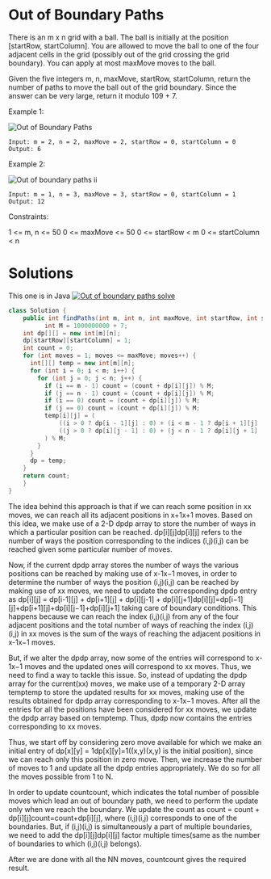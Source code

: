 # Out of Boundary Paths

There is an m x n grid with a ball. The ball is initially at the position [startRow, startColumn]. You are allowed to move the ball to one of the four adjacent cells in the grid (possibly out of the grid crossing the grid boundary). You can apply at most maxMove moves to the ball.

Given the five integers m, n, maxMove, startRow, startColumn, return the number of paths to move the ball out of the grid boundary. Since the answer can be very large, return it modulo 109 + 7.

 

Example 1:

![Out of Boundary Paths](https://assets.leetcode.com/uploads/2021/04/28/out_of_boundary_paths_1.png)

    Input: m = 2, n = 2, maxMove = 2, startRow = 0, startColumn = 0
    Output: 6

Example 2:

![Out of boundary paths ii](https://assets.leetcode.com/uploads/2021/04/28/out_of_boundary_paths_2.png)

    Input: m = 1, n = 3, maxMove = 3, startRow = 0, startColumn = 1
    Output: 12
 

Constraints:

1 <= m, n <= 50
0 <= maxMove <= 50
0 <= startRow < m
0 <= startColumn < n


# Solutions
This one is in Java
[![Out of boundary paths solve](https://i.ytimg.com/vi/Ik8gTTUrtQk/hqdefault.jpg?sqp=-oaymwEcCOADEI4CSFXyq4qpAw4IARUAAIhCGAFwAcABBg==&rs=AOn4CLARNjcW6-MLfxOXtwRMQmM_h9wiYQ)](https://www.youtube.com/watch?v=Ik8gTTUrtQk)

```java
class Solution {
    public int findPaths(int m, int n, int maxMove, int startRow, int startColumn) {
          int M = 1000000000 + 7;
    int dp[][] = new int[m][n];
    dp[startRow][startColumn] = 1;
    int count = 0;
    for (int moves = 1; moves <= maxMove; moves++) {
      int[][] temp = new int[m][n];
      for (int i = 0; i < m; i++) {
        for (int j = 0; j < n; j++) {
          if (i == m - 1) count = (count + dp[i][j]) % M;
          if (j == n - 1) count = (count + dp[i][j]) % M;
          if (i == 0) count = (count + dp[i][j]) % M;
          if (j == 0) count = (count + dp[i][j]) % M;
          temp[i][j] = (
              ((i > 0 ? dp[i - 1][j] : 0) + (i < m - 1 ? dp[i + 1][j] : 0)) % M +
              ((j > 0 ? dp[i][j - 1] : 0) + (j < n - 1 ? dp[i][j + 1] : 0)) % M
          ) % M;
        }
      }
      dp = temp;
    }
    return count;
    }
}
```
The idea behind this approach is that if we can reach some position in xx moves, we can reach all its adjacent positions in x+1x+1 moves. Based on this idea, we make use of a 2-D dpdp array to store the number of ways in which a particular position can be reached. dp[i][j]dp[i][j] refers to the number of ways the position corresponding to the indices (i,j)(i,j) can be reached given some particular number of moves.

Now, if the current dpdp array stores the number of ways the various positions can be reached by making use of x-1x−1 moves, in order to determine the number of ways the position (i,j)(i,j) can be reached by making use of xx moves, we need to update the corresponding dpdp entry as dp[i][j] = dp[i-1][j] + dp[i+1][j] + dp[i][j-1] + dp[i][j+1]dp[i][j]=dp[i−1][j]+dp[i+1][j]+dp[i][j−1]+dp[i][j+1] taking care of boundary conditions. This happens because we can reach the index (i,j)(i,j) from any of the four adjacent positions and the total number of ways of reaching the index (i,j)(i,j) in xx moves is the sum of the ways of reaching the adjacent positions in x-1x−1 moves.

But, if we alter the dpdp array, now some of the entries will correspond to x-1x−1 moves and the updated ones will correspond to xx moves. Thus, we need to find a way to tackle this issue. So, instead of updating the dpdp array for the current(xx) moves, we make use of a temporary 2-D array temptemp to store the updated results for xx moves, making use of the results obtained for dpdp array corresponding to x-1x−1 moves. After all the entries for all the positions have been considered for xx moves, we update the dpdp array based on temptemp. Thus, dpdp now contains the entries corresponding to xx moves.

Thus, we start off by considering zero move available for which we make an initial entry of dp[x][y] = 1dp[x][y]=1((x,y)(x,y) is the initial position), since we can reach only this position in zero move. Then, we increase the number of moves to 1 and update all the dpdp entries appropriately. We do so for all the moves possible from 1 to N.

In order to update countcount, which indicates the total number of possible moves which lead an out of boundary path, we need to perform the update only when we reach the boundary. We update the count as count = count + dp[i][j]count=count+dp[i][j], where (i,j)(i,j) corresponds to one of the boundaries. But, if (i,j)(i,j) is simultaneously a part of multiple boundaries, we need to add the dp[i][j]dp[i][j] factor multiple times(same as the number of boundaries to which (i,j)(i,j) belongs).

After we are done with all the NN moves, countcount gives the required result.
